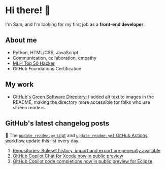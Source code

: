 # Hi there! 👋

I'm Sam, and I'm looking for my first job as a **front-end developer**.

## About me

* Python, HTML/CSS, JavaScript
* Communication, collaboration, empathy
* [MLH Top 50 Hacker](https://top.mlh.io/2023)
* GitHub Foundations Certification

## My work

* GitHub's [Green Software Directory](https://github.com/github/GreenSoftwareDirectory): I added alt text to images in the README, making the directory more accessible for folks who use screen readers.

## GitHub's latest changelog posts
🤖 The [`update_readme.py` sript](./update_readme.py) and [`update_readme.yml` GitHub Actions workflow](.github/workflows/update_readme.yml) update this list every day.

1. <a href='https://github.blog/changelog/2025-02-13-repositories-ruleset-history-import-and-export-are-generally-available'>Repositories: Ruleset history, import and export are generally available</a>
2. <a href='https://github.blog/changelog/2025-02-13-github-copilot-for-xcode-chat-now-in-public-preview'>GitHub Copilot Chat for Xcode now in public preview</a>
3. <a href='https://github.blog/changelog/2025-02-13-github-copilot-code-completions-now-in-public-preview-for-eclipse'>GitHub Copilot code completions now in public preview for Eclipse</a>
